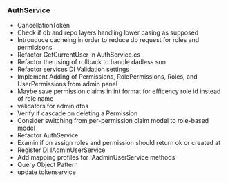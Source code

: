 ### AuthService

- CancellationToken
- Check if db and repo layers handling lower casing as supposed
- Introuduce cacheing in order to reduce db request for roles and permisisons
- Refactor GetCurrentUser in AuthService.cs
- Refactor the using of rollback to handle dadless son
- Refactor services DI Validation settings
- Implement Adding of Permissions, RolePermissions, Roles, and UserPermissions from admin panel
- Maybe save permission claims in int format for efficency role id instead of role name
- validators for admin dtos
- Verify if cascade on deleting a Permission
- Consider switching from per-permission claim model to role-based model
- Refactor AuthService
- Examin if on assign roles and permission should return ok or created at
- Register DI IAdminUserService
- Add mapping profiles for IAadminUserService methods
- Query Object Pattern
- update tokenservice
